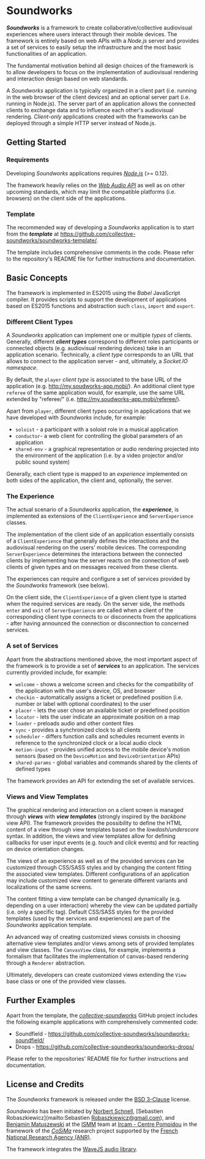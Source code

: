 # Soundworks

***Soundworks*** is a framework to create collaborative/collective audiovisual experiences where users interact through their mobile devices.
The framework is entirely based on web APIs with a *Node.js* server and provides a set of services to easily setup the infrastructure and the most basic functionalities of an application.

The fundamental motivation behind all design choices of the framework is to allow developers to focus on the implementation of audiovisual rendering and interaction design based on web standards.

A *Soundworks* application is typically organized in a client part (i.e. running in the web browser of the client devices) and an optional server part (i.e. running in Node.js).
The server part of an application allows the connected clients to exchange data and to influence each other's audiovisual rendering.
*Client-only* applications created with the frameworks can be deployed through a simple HTTP server instead of Node.js.

## Getting Started

### Requirements

Developing *Soundworks* applications requires [*Node.js*](https://nodejs.org/) (>= 0.12).

The framework heavily relies on the [*Web Audio API*](https://www.w3.org/TR/webaudio/) as well as on other upcoming standards, which may limit the compatible platforms (i.e. browsers) on the client side of the applications.

### Template

The recommended way of developing a *Soundworks* application is to start from the ***template*** at https://github.com/collective-soundworks/soundworks-template/.

The template includes comprehensive comments in the code.
Please refer to the repository's README file for further instructions and documentation.

## Basic Concepts

The framework is implemented in ES2015 using the *Babel* JavaScript compiler.
It provides scripts to support the development of applications based on ES2015 functions and abstraction such `class`, `import` and `export`.

### Different Client Types

A *Soundworks* application can implement one or multiple *types* of clients. Generally, different ***client types*** correspond to different roles participants or connected objects (e.g. audiovisual rendering devices) take in an application scenario.
Technically, a *client type* corresponds to an URL that allows to connect to the application server - and, ultimately, a *Socket.IO namespace*.

By default, the `player` *client type* is associated to the base URL of the application (e.g. http://my.soudworks-app.mobi/).
An additional client type `referee` of the same application would, for example, use the same URL extended by "referee/" (i.e. http://my.soudworks-app.mobi/referee/).

Apart from `player`, different client types occurring in applications that we have developed with *Soundworks* include, for example:
 * `soloist` - a participant with a soloist role in a musical application
 * `conductor`- a web client for controlling the global parameters of an application
 * `shared-env` - a graphical representation or audio rendering projected into the environment of the application (i.e. by a video projector and/or public sound system)

Generally, each client type is mapped to an *experience* implemented on both sides of the application, the client and, optionally, the server.

### The Experience

The actual scenario of a *Soundworks* application, the ***experience***, is implemented as extensions of the `ClientExperience` and `ServerExperience` classes.

The implementation of the client side of an application essentially consists of a `ClientExperience` that generally defines the interactions and the audiovisual rendering on the users' mobile devices.
The corresponding `ServerExperience` determines the interactions between the connected clients by implementing how the server reacts on the connection of web clients of given types and on messages received from these clients.

The experiences can require and configure a set of services provided by the *Soundworks* framework (see below).

On the client side, the `ClientExperience` of a given client type is started when the required services are ready.
On the server side, the methods `enter` and `exit` of `ServerExperience` are called when a client of the corresponding client type connects to or disconnects from the applications - after having announced the connection or disconnection to concerned services.

### A set of Services

Apart from the abstractions mentioned above, the most important aspect of the framework is to provide a set of ***services*** to an application.
The services currently provided include, for example:
 * `welcome` - shows a welcome screen and checks for the compatibility of the application with the user's device, OS, and browser
 * `checkin` - automatically assigns a ticket or predefined position (i.e. number or label with optional coordinates) to the user
 * `placer` - lets the user chose an available ticket or predefined position
 * `locator` - lets the user indicate an approximate position on a map
 * `loader` - preloads audio and other content files
 * `sync` - provides a synchronized clock to all clients
 * `scheduler` - differs function calls and schedules recurrent events in reference to the synchronized clock or a local audio clock
 * `motion-input` - provides unified access to the mobile device's motion sensors (based on the `DeviceMotion` and `DeviceOrientation` APIs)
 * `shared-params` - global variables and commands shared by the clients of defined types

 The framework provides an API for extending the set of available services.

### Views and View Templates

The graphical rendering and interaction on a client screen is managed through ***views*** with ***view templates*** (strongly inspired by the *backbone* view API).
The framework provides the possibility to define the HTML content of a view through view templates based on the *lowdash*/*underscore* syntax.
In addition, the views and view templates allow for defining callbacks for user input events (e.g. *touch* and *click* events) and for reacting on device orientation changes.

The views of an experience as well as of the provided services can be customized through CSS/SASS styles and by changing the content fitting the associated view templates.
Different configurations of an application may include customized view content to generate different variants and localizations of the same screens.

The content fitting a view template can be changed dynamically (e.g. depending on a user interaction) whereby the view can be updated partially (i.e. only a specific tag).
Default CSS/SASS styles for the provided templates (used by the services and experiences) are part of the *Soundworks* application template.

An advanced way of creating customized views consists in choosing alternative view templates and/or views among sets of provided templates and view classes.
The `CanvasView` class, for example, implements a formalism that facilitates the implementation of canvas-based rendering through a `Renderer` abstraction.

Ultimately, developers can create customized views extending the `View` base class or one of the provided view classes.

## Further Examples

Apart from the template, the [*collective-soundworks*](https://github.com/collective-soundworks) GitHub project includes the following example applications with comprehensively commented code:
 * Soundfield - https://github.com/collective-soundworks/soundworks-soundfield/
 * Drops - https://github.com/collective-soundworks/soundworks-drops/

Please refer to the repositories' README file for further instructions and documentation.

## License and Credits

The *Soundworks* framework is released under the [BSD 3-Clause](https://opensource.org/licenses/BSD-3-Clause) license.

*Soundworks* has been initiated by [Norbert Schnell](mailto:Nobert.Schnell@ircam.fr), [Sebastien Robaszkiewicz](mailto:Sebastien Robaszkiewicz@gmail.com), and [Benjamin Matuszewski](mailto:Benjamin.Matuszewski@ircam.fr) at the [ISMM](http://ismm.ircam.fr/) team at [Ircam - Centre Pompidou](http://www.ircam.fr/) in the framework of the [*CoSiMa*](http://cosima.ircam.fr/) research project supported by the [French National Research Agency (ANR)](http://www.agence-nationale-recherche.fr/en/).

The framework integrates the [WaveJS audio library](https://github.com/wavesjs/audio).

